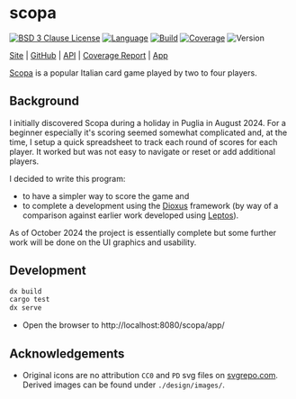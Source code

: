 # scopa

[![BSD 3 Clause License](https://img.shields.io/github/license/nigeleke/scopa?style=plastic)](https://github.com/nigeleke/scopa/blob/master/LICENSE)
[![Language](https://img.shields.io/badge/language-Rust-blue.svg?style=plastic)](https://www.rust-lang.org/)
[![Build](https://img.shields.io/github/actions/workflow/status/nigeleke/scopa/acceptance.yml?style=plastic)](https://github.com/nigeleke/scopa/actions/workflows/acceptance.yml)
[![Coverage](https://img.shields.io/codecov/c/github/nigeleke/scopa?style=plastic)](https://codecov.io/gh/nigeleke/scopa)
![Version](https://img.shields.io/github/v/tag/nigeleke/scopa?style=plastic)

  [Site](https://nigeleke.github.io/scopa) \| [GitHub](https://github.com/nigeleke/scopa) \| [API](https://nigeleke.github.io/scopa/api/scopa/index.html) \| [Coverage Report](https://nigeleke.github.io/scopa/coverage/index.html) \| [App](https://nigeleke.github.io/scopa/app/)

[Scopa](https://en.wikipedia.org/wiki/Scopa) is a popular Italian card game played by two to four players.

## Background

I initially discovered Scopa during a holiday in Puglia in August 2024. For a beginner especially it's scoring seemed somewhat complicated and, at the time, I setup a quick spreadsheet to track each round of scores for each player. It worked but was not easy to navigate or reset or add additional players.

I decided to write this program:

  - to have a simpler way to score the game and
  - to complete a development using the [Dioxus](https://dioxuslabs.com/) framework (by way of a comparison against earlier work developed using [Leptos](https://www.leptos.dev/)).

As of October 2024 the project is essentially complete but some further work will be done on the UI graphics and usability.

## Development

```bash
dx build
cargo test
dx serve
```

- Open the browser to http://localhost:8080/scopa/app/

## Acknowledgements

- Original icons are no attribution `CC0` and `PD` svg files on [svgrepo.com](https://www.svgrepo.com/). Derived images can be found under `./design/images/`. 